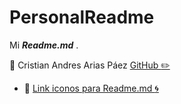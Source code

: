 # PersonalReadme
Mi ***Readme.md*** .

:pushpin: Cristian Andres Arias Páez [GitHub :pencil2:](https://github.com/AriasPaez/)  

* :pushpin: [Link iconos para Readme.md  :cyclone:](https://www.webfx.com/tools/emoji-cheat-sheet/)